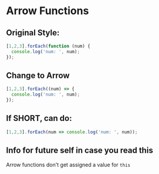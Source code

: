# Arrow Functions

## Original Style:

```javascript
[1,2,3].forEach(function (num) {
  console.log('num: ', num);
});
```

## Change to Arrow

```javascript
[1,2,3].forEach((num) => {
  console.log('num: ', num);
});
```

## If SHORT, can do:
```javascript
[1,2,3].forEach(num => console.log('num: ', num));
```

## Info for future self in case you read this
Arrow functions don't get assigned a value for `this`
